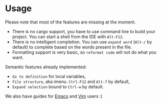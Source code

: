 # Usage

Please note that most of the features are missing at the moment.

* There is no cargo support, you have to use command line to build your
  project. You can start a shell from the IDE with `Alt-F12`.
* There is no intelligent completion. You can use `expand word` (`Alt-/` by
  default) to complete based on the words present in the file.
* Formatting support is very basic, so `reformat code` will not do what you
  want.


Semantic features already implemented:

* `Go to definition` for local variables,
* `File structure`, aka imenu. `Ctrl-F12` and `Alt-7` by default,
* `Expand selection` bound to `Ctrl-w` by default.

We also have guides for [Emacs](Emacs.md) and [Vim](Vim.md) users :)

